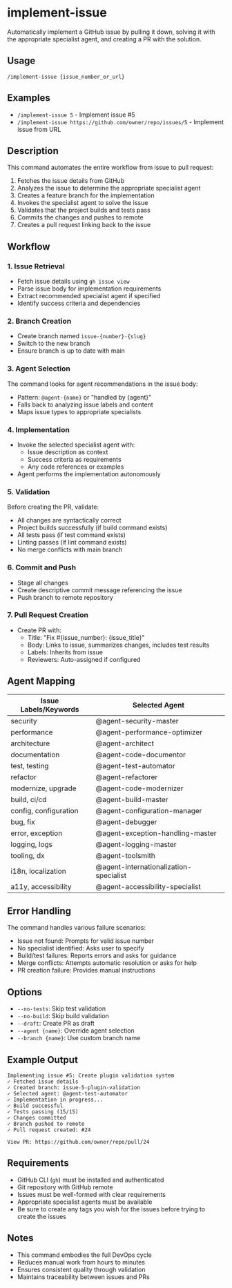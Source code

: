 # implement-issue

Automatically implement a GitHub issue by pulling it down, solving it with the appropriate specialist agent, and creating a PR with the solution.

## Usage
```
/implement-issue {issue_number_or_url}
```

## Examples
- `/implement-issue 5` - Implement issue #5
- `/implement-issue https://github.com/owner/repo/issues/5` - Implement issue from URL

## Description
This command automates the entire workflow from issue to pull request:
1. Fetches the issue details from GitHub
2. Analyzes the issue to determine the appropriate specialist agent
3. Creates a feature branch for the implementation
4. Invokes the specialist agent to solve the issue
5. Validates that the project builds and tests pass
6. Commits the changes and pushes to remote
7. Creates a pull request linking back to the issue

## Workflow

### 1. Issue Retrieval
- Fetch issue details using `gh issue view`
- Parse issue body for implementation requirements
- Extract recommended specialist agent if specified
- Identify success criteria and dependencies

### 2. Branch Creation
- Create branch named `issue-{number}-{slug}`
- Switch to the new branch
- Ensure branch is up to date with main

### 3. Agent Selection
The command looks for agent recommendations in the issue body:
- Pattern: `@agent-{name}` or "handled by {agent}"
- Falls back to analyzing issue labels and content
- Maps issue types to appropriate specialists

### 4. Implementation
- Invoke the selected specialist agent with:
  - Issue description as context
  - Success criteria as requirements
  - Any code references or examples
- Agent performs the implementation autonomously

### 5. Validation
Before creating the PR, validate:
- All changes are syntactically correct
- Project builds successfully (if build command exists)
- All tests pass (if test command exists)
- Linting passes (if lint command exists)
- No merge conflicts with main branch

### 6. Commit and Push
- Stage all changes
- Create descriptive commit message referencing the issue
- Push branch to remote repository

### 7. Pull Request Creation
- Create PR with:
  - Title: "Fix #{issue_number}: {issue_title}"
  - Body: Links to issue, summarizes changes, includes test results
  - Labels: Inherits from issue
  - Reviewers: Auto-assigned if configured

## Agent Mapping

| Issue Labels/Keywords | Selected Agent |
|----------------------|----------------|
| security | @agent-security-master |
| performance | @agent-performance-optimizer |
| architecture | @agent-architect |
| documentation | @agent-code-documentor |
| test, testing | @agent-test-automator |
| refactor | @agent-refactorer |
| modernize, upgrade | @agent-code-modernizer |
| build, ci/cd | @agent-build-master |
| config, configuration | @agent-configuration-manager |
| bug, fix | @agent-debugger |
| error, exception | @agent-exception-handling-master |
| logging, logs | @agent-logging-master |
| tooling, dx | @agent-toolsmith |
| i18n, localization | @agent-internationalization-specialist |
| a11y, accessibility | @agent-accessibility-specialist |

## Error Handling

The command handles various failure scenarios:
- Issue not found: Prompts for valid issue number
- No specialist identified: Asks user to specify
- Build/test failures: Reports errors and asks for guidance
- Merge conflicts: Attempts automatic resolution or asks for help
- PR creation failure: Provides manual instructions

## Options

- `--no-tests`: Skip test validation
- `--no-build`: Skip build validation
- `--draft`: Create PR as draft
- `--agent {name}`: Override agent selection
- `--branch {name}`: Use custom branch name

## Example Output

```
Implementing issue #5: Create plugin validation system
✓ Fetched issue details
✓ Created branch: issue-5-plugin-validation
✓ Selected agent: @agent-test-automator
✓ Implementation in progress...
✓ Build successful
✓ Tests passing (15/15)
✓ Changes committed
✓ Branch pushed to remote
✓ Pull request created: #24

View PR: https://github.com/owner/repo/pull/24
```

## Requirements
- GitHub CLI (`gh`) must be installed and authenticated
- Git repository with GitHub remote
- Issues must be well-formed with clear requirements
- Appropriate specialist agents must be available
- Be sure to create any tags you wish for the issues before trying to create the issues

## Notes
- This command embodies the full DevOps cycle
- Reduces manual work from hours to minutes
- Ensures consistent quality through validation
- Maintains traceability between issues and PRs